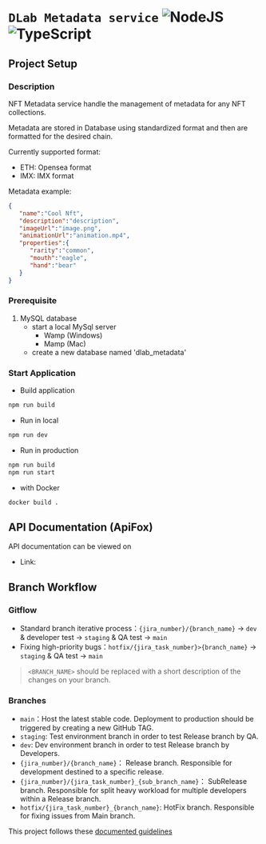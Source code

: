 # `DLab Metadata service` ![NodeJS](https://img.shields.io/badge/node.js-6DA55F?style=for-the-badge&logo=node.js&logoColor=white)![TypeScript](https://img.shields.io/badge/typescript-%23007ACC.svg?style=for-the-badge&logo=typescript&logoColor=white)

## Project Setup

### Description
NFT Metadata service handle the management of metadata for any NFT collections.

Metadata are stored in Database using standardized format and then are formatted for the desired chain.

Currently supported format:
- ETH: Opensea format
- IMX: IMX format

Metadata example:
```json
{
   "name":"Cool Nft",
   "description":"description",
   "imageUrl":"image.png",
   "animationUrl":"animation.mp4",
   "properties":{
      "rarity":"common",
      "mouth":"eagle",
      "hand":"bear"
   }
}
```


### Prerequisite
1) MySQL database
    - start a local MySql server
        - Wamp (Windows)
        - Mamp (Mac)
    - create a new database named 'dlab_metadata'

### Start Application
- Build application
```bash
npm run build
```
- Run in local
```bash
npm run dev
```
- Run in production
```bash
npm run build
npm run start
```

- with Docker
```bash
docker build .
```

## API Documentation (ApiFox)
API documentation can be viewed on
- Link: 

## Branch Workflow

### Gitflow

- Standard branch iterative process：`{jira_number}/{branch_name}` -> `dev` & developer test -> `staging` & QA test -> `main`
- Fixing high-priority bugs：`hotfix/{jira_task_number}>{branch_name}` -> `staging` & QA test -> `main`

> `<BRANCH_NAME>` should be replaced with a short description of the changes on your branch.

### Branches
- `main`：Host the latest stable code. Deployment to production should be triggered by creating a new GitHub TAG.
- `staging`: Test environment branch in order to test Release branch by QA.
- `dev`: Dev environment branch in order to test Release branch by Developers.
- `{jira_number}/{branch_name}`： Release branch. Responsible for development destined to a specific release.
- `{jira_number}/{jira_task_number}_{sub_branch_name}`： SubRelease branch. Responsible for split heavy workload for multiple developers within a Release branch.
- `hotfix/{jira_task_number}_{branch_name}`: HotFix branch. Responsible for fixing issues from Main branch.

This project follows these [documented guidelines](https://github.com/Draym/git-guidelines)

